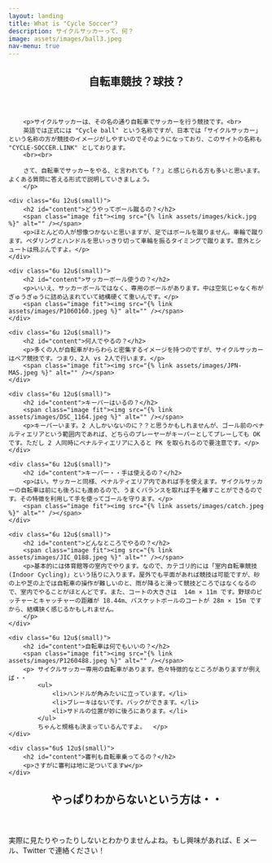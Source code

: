 ```yaml
---
layout: landing
title: What is "Cycle Soccer"?
description: サイクルサッカーって、何？
image: assets/images/ball3.jpeg
nav-menu: true
---
```


<!-- Main -->
<div id="main" class="alt">

<!-- One -->
<section id="one">
	<div class="inner">
		<header class="major">
			<h1>自転車競技？球技？</h1>
		</header>

		<p>サイクルサッカーは、その名の通り自転車でサッカーを行う競技です。<br>
		英語では正式には "Cycle ball" という名称ですが、日本では「サイクルサッカー」という名称の方が競技のイメージがしやすいのでそのようになっており、このサイトの名称も "CYCLE-SOCCER.LINK" としております。
		<br><br>

		さて、自転車でサッカーをやる、と言われても「？」と感じられる方も多いと思います。よくある質問に答える形式で説明していきましょう。
		</p>

<!-- Content -->

<div class="row">

	<div class="6u 12u$(small)">
		<h2 id="content">どうやってボール蹴るの？</h2>
		<span class="image fit"><img src="{% link assets/images/kick.jpg %}" alt="" /></span>		
		<p>ほとんどの人が想像つかないと思いますが、足ではボールを蹴りません。車輪で蹴ります。ペダリングとハンドルを思いっきり切って車輪を振るタイミングで蹴ります。意外とシュートは飛ぶんですよ。</p>
	</div>

	<div class="6u 12u$(small)">
		<h2 id="content">サッカーボール使うの？</h2>
		<p>いいえ、サッカーボールではなく、専用のボールがあります。中は空気じゃなく布がぎゅうぎゅうに詰め込まれていて結構硬くて重いんです。</p>		
		<span class="image fit"><img src="{% link assets/images/P1060160.jpeg %}" alt="" /></span>				
	</div>

	<div class="6u 12u$(small)">
		<h2 id="content">何人でやるの？</h2>
		<p>多くの人が自転車がわらわらと密集するイメージを持つのですが、サイクルサッカーはペア競技です。つまり、2人 vs 2人で行います。</p>		
		<span class="image fit"><img src="{% link assets/images/JPN-MAS.jpeg %}" alt="" /></span>
	</div>

	<div class="6u 12u$(small)">
		<h2 id="content">キーパーはいるの？</h2>		
		<span class="image fit"><img src="{% link assets/images/DSC_1164.jpeg %}" alt="" /></span>				
		<p>キーパーいます。2 人しかいないのに？？と思うかもしれませんが、ゴール前のペナルティエリアという範囲内であれば、どちらのプレーヤーがキーパーとしてプレーしても OK です。ただし 2 人同時にペナルティエリアに入ると PK を取られるので要注意です。</p>
	</div>

	<div class="6u 12u$(small)">
		<h2 id="content">キーパー・・手は使えるの？</h2>
		<p>はい。サッカーと同様、ペナルティエリア内であれば手を使えます。サイクルサッカーの自転車は前にも後ろにも進めるので、うまくバランスを取れば手を離すことができるのです。その特徴を利用して手を使ってゴールを守ります。</p>
		<span class="image fit"><img src="{% link assets/images/catch.jpeg %}" alt="" /></span>				
	</div>

	<div class="6u 12u$(small)">
		<h2 id="content">どんなところでやるの？</h2>
		<span class="image fit"><img src="{% link assets/images/JIC_0188.jpeg %}" alt="" /></span>			
		<p>基本的には体育館等の室内でやります。なので、カテゴリ的には「室内自転車競技 (Indoor Cycling)」という括りに入ります。屋外でも平面があれば競技は可能ですが、砂の上や芝の上では自転車の操作が難しいのと、雨が降ると滑って競技どころではなくなるので、室内でやることがほとんどです。また、コートの大きさは	14m × 11m です。野球のピッチャーとキャッチャーの距離が 18.44m、バスケットボールのコートが 28m × 15m ですから、結構狭く感じるかもしれません。
		</p>
	</div>

	<div class="6u 12u$(small)">
		<h2 id="content">自転車は何でもいいの？</h2>
		<span class="image fit"><img src="{% link assets/images/P1260488.jpeg %}" alt="" /></span>					
		<p>	サイクルサッカー専用の自転車があります。色々特徴的なところがありますが例えば・・
			<ul>
				<li>ハンドルが角みたいに立っています。</li>
				<li>ブレーキはないです。バックができます。</li>
				<li>サドルの位置が妙に後ろにあります。</li>
			</ul>
			ちゃんと規格も決まっているんですよ。	</p>
	</div>

	<div class="6u$ 12u$(small)">
		<h2 id="content">審判も自転車乗ってるの？</h2>
		<p>さすがに審判は地に足ついてますw</p>
	</div>

</div>


<header class="major">
	<h2>やっぱりわからないという方は・・</h2>
</header>
<p>
実際に見たりやったりしないとわかりませんよね。もし興味があれば、E メール、Twitter で連絡ください！
</p>



</div>
</section>
</div>
